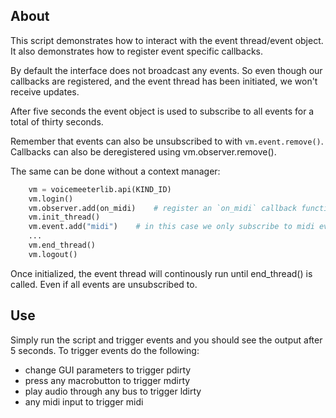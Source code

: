 ## About

This script demonstrates how to interact with the event thread/event object. It also demonstrates how to register event specific callbacks.

By default the interface does not broadcast any events. So even though our callbacks are registered, and the event thread has been initiated, we won't receive updates.

After five seconds the event object is used to subscribe to all events for a total of thirty seconds.

Remember that events can also be unsubscribed to with `vm.event.remove()`. Callbacks can also be deregistered using vm.observer.remove().

The same can be done without a context manager:

```python
    vm = voicemeeterlib.api(KIND_ID)
    vm.login()
    vm.observer.add(on_midi)    # register an `on_midi` callback function
    vm.init_thread()
    vm.event.add("midi")    # in this case we only subscribe to midi events.
    ...
    vm.end_thread()
    vm.logout()
```

Once initialized, the event thread will continously run until end_thread() is called. Even if all events are unsubscribed to.

## Use

Simply run the script and trigger events and you should see the output after 5 seconds. To trigger events do the following:

-   change GUI parameters to trigger pdirty
-   press any macrobutton to trigger mdirty
-   play audio through any bus to trigger ldirty
-   any midi input to trigger midi
